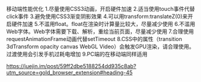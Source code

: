 移动端性能优化
1.尽量使用CSS3动画，开启硬件加速
2.适当使用touch事件代替click事件
3.避免使用CSS3渐变阴影效果
4.可以用transform:translateZ(0)来开启硬件加速
5.不滥用float。float在渲染时计算量比较大，尽量减少使用
6.不滥用Web字体。Web字体需要下载、解析，重绘当前页面，尽量减少使用
7.合理使用requestAnimationFrame动画代替setTimeout
8.CSS中的属性（transition 3dTransform opacity canvas WebGL Video）会触发GPU渲染，请合理使用。
  过渡使用会引发手机过耗电增加
9.PC端的在移动端同样适用


https://juejin.im/post/59ff2dbe5188254dd935c8ab?utm_source=gold_browser_extension#heading-45